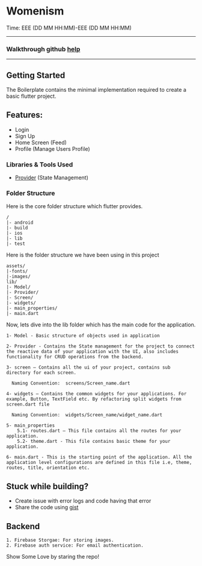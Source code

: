 # Womenism

Time: EEE (DD MM HH:MM)-EEE (DD MM HH:MM)

---
### Walkthrough github [help](git_help.md)

---

## Getting Started

The Boilerplate contains the minimal implementation required to create a basic flutter project.

## Features:

* Login
* Sign Up
* Home Screen (Feed)
* Profile (Manage Users Profile)


### Libraries & Tools Used

* [Provider](https://github.com/rrousselGit/provider) (State Management)

### Folder Structure
Here is the core folder structure which flutter provides.

```git
/
|- android
|- build
|- ios
|- lib
|- test
```

Here is the folder structure we have been using in this project

```git
assets/
|-fonts/
|-images/
lib/
|- Model/
|- Provider/
|- Screen/
|- widgets/
|- main_properties/
|- main.dart
```

Now, lets dive into the lib folder which has the main code for the application.

```git
1- Model - Basic structure of objects used in application

2- Provider - Contains the State management for the project to connect the reactive data of your application with the UI, also includes functionality for CRUD operations from the backend.

3- screen — Contains all the ui of your project, contains sub directory for each screen.

  Naming Convention:  screens/Screen_name.dart

4- widgets — Contains the common widgets for your applications. For example, Button, TextField etc. By refactoring split widgets from screen.dart file

  Naming Convention:  widgets/Screen_name/widget_name.dart

5- main_properties
    5.1- routes.dart — This file contains all the routes for your application.
    5.2- theme.dart - This file contains basic theme for your application.

6- main.dart - This is the starting point of the application. All the application level configurations are defined in this file i.e, theme, routes, title, orientation etc.
```

## Stuck while building?

- Create issue with error logs and code having that error
- Share the code using [gist](https://gist.github.com/)

## Backend

```git
1. Firebase Storgae: For storing images.
2. Firebase auth service: For email authentication.
```

Show Some Love by staring the repo!